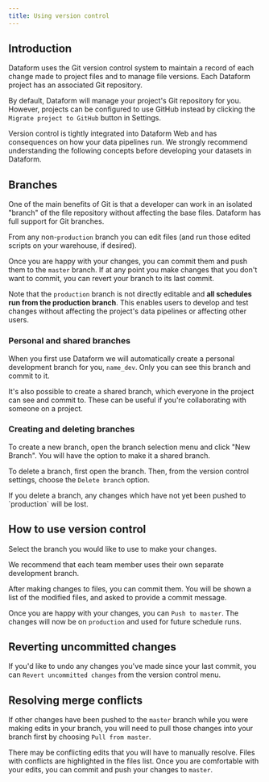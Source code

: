 ```yaml
---
title: Using version control
---
```


## Introduction

Dataform uses the Git version control system to maintain a record of each change made to project files and to manage file versions. Each Dataform project has an associated Git repository.

By default, Dataform will manage your project's Git repository for you. However, projects can be configured to use GitHub instead by clicking the `Migrate project to GitHub` button in Settings.

<div className="bp3-callout bp3-icon-info-sign bp3-intent-primary" markdown="1">
  Version control is tightly integrated into Dataform Web and has consequences on how your data
  pipelines run. We strongly recommend understanding the following concepts before developing your
  datasets in Dataform.
</div>

## Branches

One of the main benefits of Git is that a developer can work in an isolated "branch" of the file repository without affecting the base files. Dataform has full support for Git branches.

From any non-`production` branch you can edit files (and run those edited scripts on your warehouse, if desired).

Once you are happy with your changes, you can commit them and push them to the `master` branch. If at any point you make changes that you don't want to commit, you can revert your branch to its last commit.

Note that the `production` branch is not directly editable and **all schedules run from the production branch**. This enables users to develop and test changes without affecting the project's data pipelines or affecting other users.

### Personal and shared branches

When you first use Dataform we will automatically create a personal development branch for you, `name_dev`. Only you can see this branch and commit to it.

It's also possible to create a shared branch, which everyone in the project can see and commit to. These can be useful if you're collaborating with someone on a project.

### Creating and deleting branches

To create a new branch, open the branch selection menu and click "New Branch". You will have the option to make it a shared branch.

To delete a branch, first open the branch. Then, from the version control settings, choose the `Delete branch` option.

<div className="bp3-callout bp3-icon-info-sign bp3-intent-warning" markdown="1">
If you delete a branch, any changes which have not yet been pushed to `production` will be lost.
</div>

## How to use version control

Select the branch you would like to use to make your changes.

<div className="bp3-callout bp3-icon-info-sign bp3-intent-warning" markdown="1" style={{ marginBottom: "10px" }}>
  We recommend that each team member uses their own separate development branch.
</div>

After making changes to files, you can commit them. You will be shown a list of the modified files, and asked to provide a commit message.

Once you are happy with your changes, you can `Push to master`. The changes will now be on `production` and used for future schedule runs.

## Reverting uncommitted changes

If you'd like to undo any changes you've made since your last commit, you can `Revert uncommitted changes` from the version control menu.

## Resolving merge conflicts

If other changes have been pushed to the `master` branch while you were making edits in your branch, you will need to pull those changes into your branch first by choosing `Pull from master`.

There may be conflicting edits that you will have to manually resolve. Files with conflicts are highlighted in the files list. Once you are comfortable with your edits, you can commit and push your changes to `master`.
